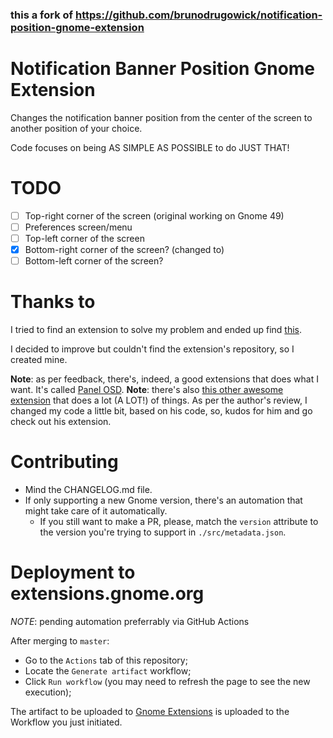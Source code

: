 ### this a fork of https://github.com/brunodrugowick/notification-position-gnome-extension

# Notification Banner Position Gnome Extension

Changes the notification banner position from the center of the screen to another position of your choice.

Code focuses on being AS SIMPLE AS POSSIBLE to do JUST THAT!

# TODO

- [ ] Top-right corner of the screen (original working on Gnome 49)
- [ ] Preferences screen/menu
- [ ] Top-left corner of the screen
- [X] Bottom-right corner of the screen? (changed to)
- [ ] Bottom-left corner of the screen?

# Thanks to

I tried to find an extension to solve my problem and ended up find [this](https://extensions.gnome.org/extension/1568/notification-banner-positionselenium-h/).

I decided to improve but couldn't find the extension's repository, so I created mine.

**Note**: as per feedback, there's, indeed, a good extensions that does what I want. It's called [Panel OSD](https://extensions.gnome.org/extension/708/panel-osd/).
**Note**: there's also [this other awesome extension](https://gitlab.gnome.org/jrahmatzadeh/just-perfection) that does a lot (A LOT!) of things. As per the author's review, I changed my code a little bit, based on his code, so, kudos for him and go check out his extension.

# Contributing

- Mind the CHANGELOG.md file.
- If only supporting a new Gnome version, there's an automation that might take care of it automatically.
    - If you still want to make a PR, please, match the `version` attribute to the version you're trying to support in `./src/metadata.json`.

# Deployment to extensions.gnome.org

*_NOTE_*: pending automation preferrably via GitHub Actions

After merging to `master`:

- Go to the `Actions` tab of this repository;
- Locate the `Generate artifact` workflow;
- Click `Run workflow` (you may need to refresh the page to see the new execution);

The artifact to be uploaded to [Gnome Extensions](https://extensions.gnome.org/upload/) is uploaded to the Workflow you just initiated.

